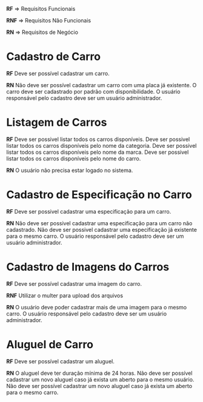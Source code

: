 **RF** => Requisitos Funcionais

**RNF** => Requisitos Não Funcionais

**RN** => Requisitos de Negócio


# Cadastro de Carro

**RF**
Deve ser possível cadastrar um carro.

**RN**
Não deve ser possível cadastrar um carro com uma placa já existente.
O carro deve ser cadastrado por padrão com disponibilidade.
O usuário responsável pelo cadastro deve ser um usuário administrador.


# Listagem de Carros

**RF**
Deve ser possivel listar todos os carros disponíveis.
Deve ser possivel listar todos os carros disponíveis pelo nome da categoria.
Deve ser possivel listar todos os carros disponíveis pelo nome da marca.
Deve ser possivel listar todos os carros disponíveis pelo nome do carro.

**RN**
O usuário não precisa estar logado no sistema.


# Cadastro de Especificação no Carro

**RF**
Deve ser possivel cadastrar uma especificação para um carro.

**RN**
Não deve ser possivel cadastrar uma especificação para um carro não cadastrado.
Não deve ser possivel cadastrar uma especificação já existente para o mesmo carro.
O usuário responsável pelo cadastro deve ser um usuário administrador.


# Cadastro de Imagens do Carros

**RF**
Deve ser possível cadastrar uma imagem do carro.

**RNF**
Utilizar o multer para upload dos arquivos

**RN**
O usuário deve poder cadastrar mais de uma imagem para o mesmo carro.
O usuário responsável pelo cadastro deve ser um usuário administrador.

# Aluguel de Carro

**RF**
Deve ser possível cadastrar um aluguel.

**RN**
O aluguel deve ter duração mínima de 24 horas.
Não deve ser possível cadastrar um novo aluguel caso já exista um aberto para o mesmo usuário.
Não deve ser possível cadastrar um novo aluguel caso já exista um aberto para o mesmo carro.